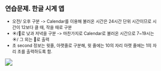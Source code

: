 ## 연습문제. 한글 시계 앱

* 오전/ 오후 구분 -> Calendar를 이용해 불러온 시간은 24시간 단위 시간이므로 시간이 12보다 클 때, 작을 때로 구분
* ☀️/🌙로 낮과 저녁을 구분 -> 마찬가지로 Calendar로 불러온 시간으로 7~19시는 ☀️/ 그 외는 🌙로 출력
* 초 second 정보는 윗줄, 아랫줄로 구분해, 윗 줄에는 10의 자리 아랫 줄에는 1의 자리 초를 출력하도록 함.

<img src="https://ifh.cc/g/9jEZ66.gif" align="left" style ="zoom:150%">